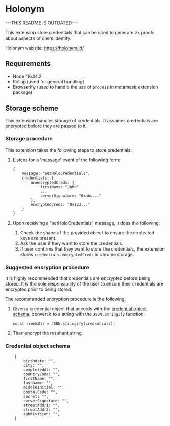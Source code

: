 # Holonym

---THIS README IS OUTDATED---

This extension store credentials that can be used to generate zk proofs about aspects of one's identity.

Holonym website: https://holonym.id/

## Requirements

- Node ^16.14.2
- Rollup (used for general bundling)
- Browserify (used to handle the use of `process` in metamask extension package)

## Storage scheme

This extension handles storage of credentials. It assumes credentials are encrypted before they are passed to it.

### Storage procedure

This extension takes the following steps to store credentials:

1.  Listens for a 'message' event of the following form:

        {
            message: "setHoloCredentials",
            credentials: {
                unencryptedCreds: {
                    firstName: "John"
                    ...
                    serverSignature: "0xabc..."
                },
                encryptedCreds: "0x123..."
            }
        }

2.  Upon receiving a "setHoloCredentials" message, it does the following:
    1.  Check the shape of the provided object to ensure the exptected keys are present.
    2.  Ask the user if they want to store the credentials.
    3.  If user confirms that they want to store the credentials, the extension stores `credentials.encryptedCreds` in chrome storage.

### Suggested encryption procedure

It is highly recommended that credentials are encrypted before being stored. It is the sole responsibility of the user to ensure their credentials are encrypted prior to being stored.

The recommended encryption procedure is the following.

1.  Given a credential object that accords with the [credential object schema](#credential-object-schema), convert it to a string with the `JSON.stringify` function.

        const credsStr = JSON.stringify(credentials);

2.  Then encrypt the resultant string.

### Credential object schema

        {
            birthdate: "",
            city: "",
            completedAt: "",
            countryCode: "",
            firstName: "",
            lastName: "",
            middleInitial: "",
            postalCode: "",
            secret: "",
            serverSignature: "",
            streetAddr1: "",
            streetAddr2: "",
            subdivision: "",
        }
